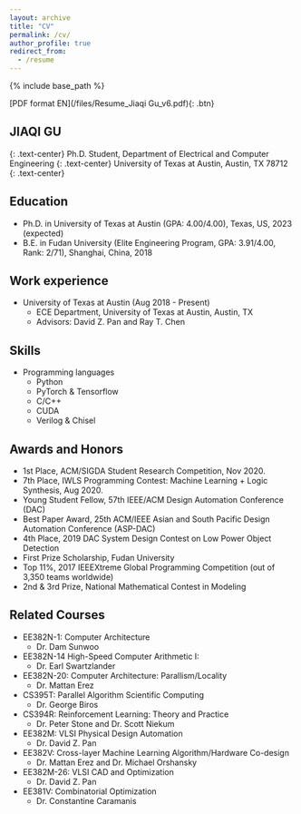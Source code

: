 ```yaml
---
layout: archive
title: "CV"
permalink: /cv/
author_profile: true
redirect_from:
  - /resume
---
```


{% include base_path %}

[PDF format EN](/files/Resume_Jiaqi Gu_v6.pdf){: .btn}

## JIAQI GU
{: .text-center}
Ph.D. Student,  Department of Electrical and Computer Engineering
{: .text-center}
University of Texas at Austin,  Austin, TX 78712
{: .text-center}

Education
------
* Ph.D. in University of Texas at Austin (GPA: 4.00/4.00), Texas, US, 2023 (expected)
* B.E. in Fudan University (Elite Engineering Program, GPA: 3.91/4.00, Rank: 2/71), Shanghai, China, 2018


Work experience
------
* University of Texas at Austin (Aug 2018 - Present)
  * ECE Department, University of Texas at Austin, Austin, TX
  * Advisors: David Z. Pan and Ray T. Chen


Skills
------
* Programming languages
  * Python
  * PyTorch \& Tensorflow
  * C/C++
  * CUDA
  * Verilog \& Chisel


Awards and Honors
------
* 1st Place, ACM/SIGDA Student Research Competition, Nov 2020.
* 7th Place, IWLS Programming Contest: Machine Learning + Logic Synthesis, Aug 2020.
* Young Student Fellow, 57th IEEE/ACM Design Automation Conference (DAC)
* Best Paper Award, 25th ACM/IEEE Asian and South Pacific Design Automation Conference (ASP-DAC)
* 4th Place, 2019 DAC System Design Contest on Low Power Object Detection
* First Prize Scholarship, Fudan University
* Top 11%, 2017 IEEEXtreme Global Programming Competition (out of 3,350 teams worldwide)
* 2nd & 3rd Prize, National Mathematical Contest in Modeling


Related Courses
------
* EE382N-1: Computer Architecture
  * Dr. Dam Sunwoo
* EE382N-14 High-Speed Computer Arithmetic I:
  * Dr. Earl Swartzlander
* EE382N-20: Computer Architecture: Parallism/Locality
  * Dr. Mattan Erez
* CS395T: Parallel Algorithm Scientific Computing
  * Dr. George Biros
* CS394R: Reinforcement Learning: Theory and Practice
  * Dr. Peter Stone and Dr. Scott Niekum
* EE382M: VLSI Physical Design Automation
  * Dr. David Z. Pan
* EE382V: Cross-layer Machine Learning Algorithm/Hardware Co-design
  * Dr. Mattan Erez and Dr. Michael Orshansky
* EE382M-26: VLSI CAD and Optimization
  * Dr. David Z. Pan
* EE381V: Combinatorial Optimization
  * Dr. Constantine Caramanis

